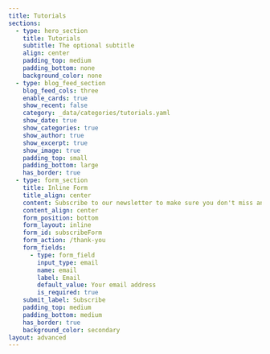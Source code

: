 ```yaml
---
title: Tutorials
sections:
  - type: hero_section
    title: Tutorials
    subtitle: The optional subtitle
    align: center
    padding_top: medium
    padding_bottom: none
    background_color: none
  - type: blog_feed_section
    blog_feed_cols: three
    enable_cards: true
    show_recent: false
    category: _data/categories/tutorials.yaml
    show_date: true
    show_categories: true
    show_author: true
    show_excerpt: true
    show_image: true
    padding_top: small
    padding_bottom: large
    has_border: true
  - type: form_section
    title: Inline Form
    title_align: center
    content: Subscribe to our newsletter to make sure you don't miss anything.
    content_align: center
    form_position: bottom
    form_layout: inline
    form_id: subscribeForm
    form_action: /thank-you
    form_fields:
      - type: form_field
        input_type: email
        name: email
        label: Email
        default_value: Your email address
        is_required: true
    submit_label: Subscribe
    padding_top: medium
    padding_bottom: medium
    has_border: true
    background_color: secondary
layout: advanced
---
```

